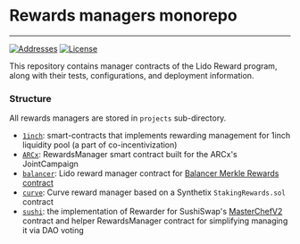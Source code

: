 # Rewards managers monorepo

------------------------------------

[![Addresses](https://img.shields.io/badge/Addresses-%F0%9F%93%84-blue)](https://docs.lido.fi/deployed-contracts#reward-programs)
[![License](https://img.shields.io/badge/License-MIT-blue.svg)](LICENSE)

This repository contains manager contracts of the Lido Reward program, along
with their tests, configurations, and deployment information.

### Structure

All rewards managers are stored in `projects` sub-directory.

- [`1inch`](projects/1inch): smart-contracts that implements rewarding management for 1inch liquidity pool (a part of co-incentivization)
- [`ARCx`](projects/arcx): RewardsManager smart contract built for the ARCx's JointCampaign
- [`balancer`](projects/balancer): Lido reward manager contract for [Balancer Merkle Rewards contract](https://github.com/balancer-labs/balancer-v2-monorepo/blob/master/pkg/distributors/contracts/MerkleRedeem.sol)
- [`curve`](projects/curve): Curve reward manager based on a Synthetix `StakingRewards.sol` contract
- [`sushi`](projects/sushi): the implementation of Rewarder for SushiSwap's [MasterChefV2](https://dev.sushi.com/sushiswap/contracts/masterchefv2) contract and helper RewardsManager contract for simplifying managing it via DAO voting
